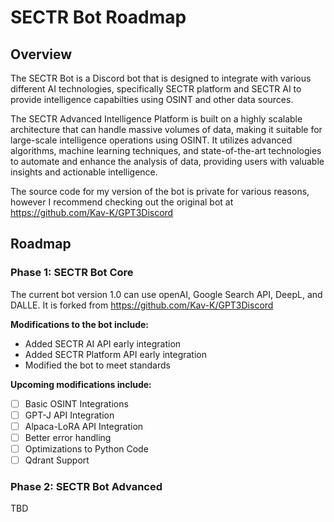 # SECTR Bot Roadmap 

## Overview

The SECTR Bot is a Discord bot that is designed to integrate with various different AI technologies, specifically SECTR platform and SECTR AI to provide intelligence capabilties using OSINT and other data sources.

The SECTR Advanced Intelligence Platform is built on a highly scalable architecture that can handle massive volumes of data, making it suitable for large-scale intelligence operations using OSINT. It utilizes advanced algorithms, machine learning techniques, and state-of-the-art technologies to automate and enhance the analysis of data, providing users with valuable insights and actionable intelligence. 

The source code for my version of the bot is private for various reasons, however I recommend checking out the original bot at https://github.com/Kav-K/GPT3Discord

## Roadmap

### Phase 1: SECTR Bot Core

The current bot version 1.0 can use openAI, Google Search API, DeepL, and DALLE. It is forked from https://github.com/Kav-K/GPT3Discord

**Modifications to the bot include:**

- Added SECTR AI API early integration
- Added SECTR Platform API early integration
- Modified the bot to meet standards

**Upcoming modifications include:**

- [ ] Basic OSINT Integrations
- [ ] GPT-J API Integration
- [ ] Alpaca-LoRA API Integration
- [ ] Better error handling
- [ ] Optimizations to Python Code
- [ ] Qdrant Support

### Phase 2: SECTR Bot Advanced

TBD